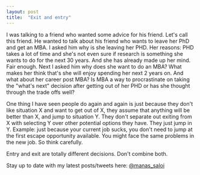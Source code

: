 ```yaml
---
layout: post
title:  "Exit and entry"
---
```


I was talking to a friend who wanted some advice for his friend. Let's call this friend. He wanted to talk about his friend who wants to leave her PhD and get an MBA. I asked him why is she leaving her PHD. Her reasons: PHD takes a lot of time and she's not even sure if research is something she wants to do for the next 30 years. And she has already made up her mind. Fair enough. Next I asked him why does she want to do an MBA? What makes her think that's she will enjoy spending her next 2 years on. And what about her career post MBA? Is MBA a way to procrastinate on taking the "what's next" decision after getting out of her PHD or has she thought through the trade offs well?

One thing I have seen people do again and again is just because they don't like situation X and want to get out of X, they assume that anything will be better than X, and jump to situation Y. They don't separate out exiting from X with selecting Y over other potential options they have. They just jump in Y. Example: just because your current job sucks, you don't need to jump at the first escape opportunity available. You might face the same problems in the new job. So think carefully.

Entry and exit are totally different decisions. Don't combine both.

Stay up to date with my latest posts/tweets here: [@manas_saloi](http://twitter.com/manas_saloi)
